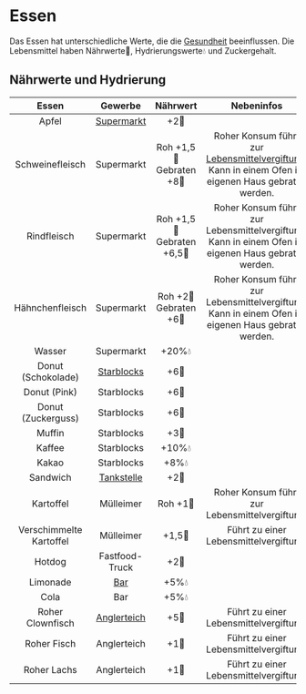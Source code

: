 # Essen
Das Essen hat unterschiedliche Werte, die die [Gesundheit](../../pages/krankheiten/gesundheit.md) beeinflussen. Die Lebensmittel haben Nährwerte🍗, Hydrierungswerte💧 und Zuckergehalt.


## Nährwerte und Hydrierung
|          Essen          |    Gewerbe   |                  Nährwert                  |                                               Nebeninfos   |
|:-----------------------:|:--------------:|:-------------------------------------------:|:---------------------------------------------------------------------------------------------------:|
|          Apfel          |  [Supermarkt](../../pages/biz/supermarkt.md)  |                 +2🍗                | 
|     Schweinefleisch     |   Supermarkt   |  Roh +1,5🍗 <br> Gebraten +8🍗  | Roher Konsum führt zur [Lebensmittelvergiftung](../../pages/krankheiten/lebensmittelvergiftung.md).<br> Kann in einem Ofen im eigenen Haus gebraten werden. |
|       Rindfleisch       |   Supermarkt   | Roh +1,5🍗 <br> Gebraten +6,5🍗 | Roher Konsum führt zur Lebensmittelvergiftung.<br> Kann in einem Ofen im eigenen Haus gebraten werden. |
|     Hähnchenfleisch     |   Supermarkt   |   Roh +2🍗 <br> Gebraten +6🍗   | Roher Konsum führt zur Lebensmittelvergiftung.<br> Kann in einem Ofen im eigenen Haus gebraten werden. |
|          Wasser         |   Supermarkt   |               +20%💧             |  
|    Donut (Schokolade)   |  [Starblocks](../../pages/biz/starblocks.md)  |                 +6🍗              |  
|       Donut (Pink)      |   Starblocks   |                 +6🍗               | 
|    Donut (Zuckerguss)   |   Starblocks   |                 +6🍗             | 
|          Muffin         |   Starblocks   |                      +3🍗                       |  
|          Kaffee         |   Starblocks   |                +10%💧               |       
|          Kakao          |   Starblocks   |                  +8%💧                      |        
|         Sandwich        |  [Tankstelle](../../pages/biz/tankstelle.md)  |                 +2🍗                |   
|        Kartoffel        |    Mülleimer   |               Roh +1🍗             |                            Roher Konsum führt zur Lebensmittelvergiftung.                           |
| Verschimmelte Kartoffel |    Mülleimer   |                +1,5🍗              |                                Führt zu einer Lebensmittelvergiftung.                               |
|          Hotdog         | Fastfood-Truck |                 +2🍗                |          
|         Limonade        |      [Bar](../../pages/biz/bar.md)     |               +5%💧               |
|           Cola          |       Bar      |               +5%💧                |   
|     Roher Clownfisch    |  [Anglerteich](../../pages/nebenjobs/angler.md) |                +5🍗             |                                Führt zu einer Lebensmittelvergiftung.                               |
|       Roher Fisch       |   Anglerteich  |                 +1🍗               |                                Führt zu einer Lebensmittelvergiftung.                               |
|       Roher Lachs       |   Anglerteich  |                 +1🍗                |                                Führt zu einer Lebensmittelvergiftung.                               |
